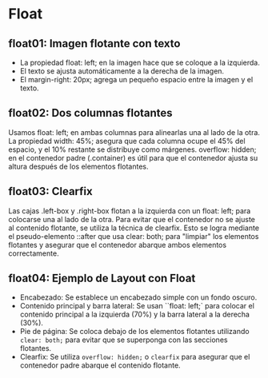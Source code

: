 # Float

## float01: Imagen flotante con texto

* La propiedad float: left; en la imagen hace que se coloque a la izquierda.
* El texto se ajusta automáticamente a la derecha de la imagen.
* El margin-right: 20px; agrega un pequeño espacio entre la imagen y el texto.

## float02: Dos columnas flotantes

Usamos float: left; en ambas columnas para alinearlas una al lado de la otra.
La propiedad width: 45%; asegura que cada columna ocupe el 45% del espacio, y el 10% restante se distribuye como márgenes.
overflow: hidden; en el contenedor padre (.container) es útil para que el contenedor ajusta su altura después de los elementos flotantes.

## float03: Clearfix

Las cajas .left-box y .right-box flotan a la izquierda con un float: left; para colocarse una al lado de la otra.
Para evitar que el contenedor no se ajuste al contenido flotante, se utiliza la técnica de clearfix. Esto se logra mediante el pseudo-elemento ::after que usa clear: both; para "limpiar" los elementos flotantes y asegurar que el contenedor abarque ambos elementos correctamente.

## float04: Ejemplo de Layout con Float

* Encabezado: Se establece un encabezado simple con un fondo oscuro.
* Contenido principal y barra lateral: Se usan ``float: left;` para colocar el contenido principal a la izquierda (70%) y la barra lateral a la derecha (30%).
* Pie de página: Se coloca debajo de los elementos flotantes utilizando `clear: both;` para evitar que se superponga con las secciones flotantes.
* Clearfix: Se utiliza `overflow: hidden;` o `clearfix` para asegurar que el contenedor padre abarque el contenido flotante.
